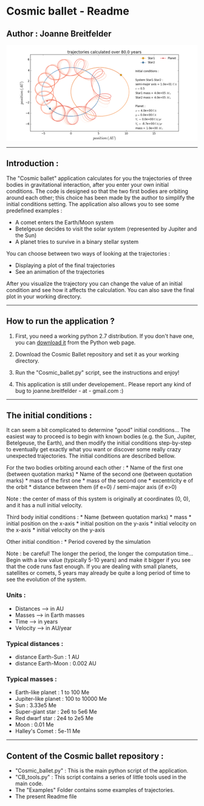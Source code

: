 # Cosmic ballet - Readme
## Author : Joanne Breitfelder

![alt text](https://github.com/jbreitfelder/Cosmic_ballet/blob/master/Examples/Star1-Star2-Planet.png "Example of a planet orbiting in a binary stellar system...")

---
## Introduction :

The "Cosmic ballet" application calculates for you the trajectories of three bodies in 
gravitational interaction, after you enter your own initial conditions. The code is
designed so that the two first bodies are orbiting around each other; this choice has
been made by the author to simplify the initial conditions setting. 
The application also allows you to see some predefined examples :

* A comet enters the Earth/Moon system
* Betelgeuse decides to visit the solar system (represented by Jupiter and the Sun)
* A planet tries to survive in a binary stellar system 

You can choose between two ways of looking at the trajectories :

* Displaying a plot of the final trajectories
* See an animation of the trajectories

After you visualize the trajectory you can change the value of an initial condition
and see how it affects the calculation. You can also save the final plot in your 
working directory.

---
## How to run the application ?

1. First, you need a working python 2.7 distribution. If you don't have one, you can 
[download it](https://www.python.org/downloads/) from the Python web page.

2. Download the Cosmic Ballet repository and set it as your working directory.

3. Run the "Cosmic_ballet.py" script, see the instructions and enjoy!

4. This application is still under developement.. Please report any kind of bug 
to joanne.breitfelder - at - gmail.com :)

---
## The initial conditions :

It can seem a bit complicated to determine "good" initial conditions... The easiest
way to proceed is to begin with known bodies (e.g. the Sun, Jupiter, 
Betelgeuse, the Earth), and then modify the initial conditions step-by-step to eventually
get exactly what you want or discover some really crazy unexpected trajectories. The
initial conditions are described bellow.

For the two bodies orbiting around each other :
    * Name of the first one (between quotation marks)
    * Name of the second one (between quotation marks)
    * mass of the first one
    * mass of the second one 
    * excentricity e of the orbit 
    * distance between them (if e=0) / semi-major axis (if e>0)
    
Note : the center of mass of this system is originally at coordinates (0, 0), 
and it has a null initial velocity. 

Third body initial conditions :
    * Name (between quotation marks)
    * mass 
    * initial position on the x-axis 
    * initial position on the y-axis
    * initial velocity on the x-axis 
    * initial velocity on the y-axis 
    
Other initial condition :
    * Period covered by the simulation

Note : be careful! The longer the period, the longer the computation time...
Begin with a low value (typically 5-10 years) and make it bigger if you see that the code
runs fast enough. If you are dealing with small planets, satellites or comets, 5 years may 
already be quite a long period of time to see the evolution of the system.

### Units :
- Distances --> in AU 
- Masses    --> in Earth masses
- Time      --> in years
- Velocity  --> in AU/year

### Typical distances : 
- distance Earth-Sun :   1 AU
- distance Earth-Moon :  0.002 AU

### Typical masses :
- Earth-like planet :    1 to 100 Me
- Jupiter-like planet :  100 to 10000 Me
- Sun :                  3.33e5 Me
- Super-giant star :     2e6 to 5e6 Me
- Red dwarf star :       2e4 to 2e5 Me
- Moon :                 0.01 Me
- Halley's Comet :       5e-11 Me

---
## Content of the Cosmic ballet repository :
* "Cosmic_ballet.py" : This is the main python script of the application.
* "CB_tools.py" : This script contains a series of little tools used in the main code.
* The "Examples" Folder contains some examples of trajectories.
* The present Readme file









